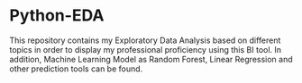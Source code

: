 # Python-EDA
This repository contains my Exploratory Data Analysis based on different topics in order to display my professional proficiency using this BI tool.
In addition, Machine Learning Model as Random Forest, Linear Regression and other prediction tools can be found.
